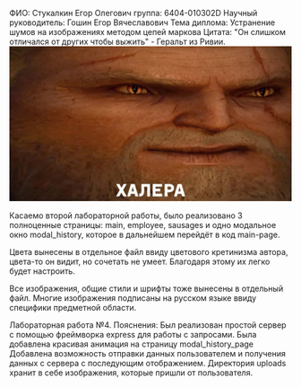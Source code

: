 ФИО: Стукалкин Егор Олегович
группа: 6404-010302D
Научный руководитель: Гошин Егор Вячеславович
Тема диплома: Устранение шумов на изображенияx методом цепей маркова
Цитата: "Он слишком отличался от других чтобы выжить" - Геральт из Ривии.
![Imagine the true man](Geralt.jpg)

Касаемо второй лабораторной работы, было реализовано 3 полноценные страницы: main, employee, sausages и одно модальное окно modal_history, которое в дальнейшем перейдёт в код main-page.

Цвета вынесены в отдельное файл ввиду цветового кретинизма автора, цвета-то он видит, но сочетать не умеет. Благодаря этому их легко будет настроить.

Все изображения, общие стили и шрифты тоже вынесены в отдельный файл. Многие изображения подписаны на русском языке ввиду специфики предметной области.

Лабораторная работа №4.
Пояснения: 
    Был реализован простой сервер с помощью фреймворка express для работы с запросами.
    Была добавлена красивая анимация на страницу modal_history_page
    Добавлена возможность отправки данных пользователем и получения данных с сервера с последующим отображением.
    Директория uploads хранит в себе изображения, которые пришли от пользователя.